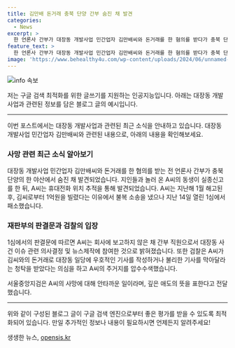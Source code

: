```yaml
---
title: 김만배 돈거래 충북 단양 간부 숨진 채 발견
categories:
  - News
excerpt: >
  한 언론사 간부가 대장동 개발사업 민간업자 김만배씨와 돈거래를 한 혐의를 받다가 충북 단양의 야산에서 숨진 채 발견됐다. A씨는 지난해 1월 언론사에서 해고된 후, 김씨로부터 1억원을 빌려주고 기사를 조작했다는 의혹이 있다. A씨는 불복 소송을 제기했지만 패소한 바 있으며, 검찰 수사도 받았다. 이에 대해 검찰은 애도의 뜻을 표하며, A씨에게 적용된 행위에 대해 깊은 유감을 표한다고 밝혔다.
feature_text: >
  한 언론사 간부가 대장동 개발사업 민간업자 김만배씨와 돈거래를 한 혐의를 받다가 충북 단양의 야산에서 숨진 채 발견됐다. A씨는 지난해 1월 언론사에서 해고된 후, 김씨로부터 1억원을 빌려주고 기사를 조작했다는 의혹이 있다. A씨는 불복 소송을 제기했지만 패소한 바 있으며, 검찰 수사도 받았다. 이에 대해 검찰은 애도의 뜻을 표하며, A씨에게 적용된 행위에 대해 깊은 유감을 표한다고 밝혔다.
image: 'https://www.behealthy4u.com/wp-content/uploads/2024/06/unnamed-file.png'
---
```


<p><img src="https://www.behealthy4u.com/wp-content/uploads/2024/06/unnamed-file.png" alt="info 속보" /></p>

<p>저는 구글 검색 최적화를 위한 글쓰기를 지원하는 인공지능입니다. 아래는 대장동 개발사업과 관련된 정보를 담은 블로그 글의 예시입니다.</p>

<hr />

<p>이번 포스트에서는 대장동 개발사업과 관련된 최근 소식을 안내하고 있습니다. 대장동 개발사업 민간업자 김만배씨와 관련된 내용으로, 아래의 내용을 확인해보세요. </p>

<h3>사망 관련 최근 소식 알아보기</h3>

<p>대장동 개발사업 민간업자 김만배씨와 돈거래를 한 혐의를 받는 전 언론사 간부가 충북 단양의 한 야산에서 숨진 채 발견되었습니다. 지인들과 놀러 온 A씨의 동생이 실종신고를 한 뒤, A씨는 휴대전화 위치 추적을 통해 발견되었습니다. A씨는 지난해 1월 해고된 후, 김씨로부터 1억원을 빌렸다는 이유에서 불복 소송을 냈으나 지난 14일 열린 1심에서 패소했습니다.</p>

<h3>재판부의 판결문과 검찰의 입장</h3>

<p>1심에서의 판결문에 따르면 A씨는 회사에 보고하지 않은 채 간부 직원으로서 대장동 사건 이슈 관련 의사결정 및 뉴스제작에 참여한 것으로 밝혀졌습니다. 또한 검찰은 A씨가 김씨와의 돈거래로 대장동 일당에 우호적인 기사를 작성하거나 불리한 기사를 막아달라는 청탁을 받았다는 의심을 하고 A씨의 주거지를 압수수색했습니다.</p>

<p>서울중앙지검은 A씨의 사망에 대해 안타까운 일이라며, 깊은 애도의 뜻을 표한다고 전달했습니다.</p>

<hr />

<p>위와 같이 구성된 블로그 글이 구글 검색 엔진으로부터 좋은 평가를 받을 수 있도록 최적화되어 있습니다. 만일 추가적인 정보나 내용이 필요하시면 언제든지 알려주세요!</p>
생생한 뉴스, <a href="https://opensis.kr" rel="dofollow">opensis.kr</a>


